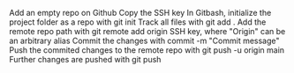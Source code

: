 Add an empty repo on Github
Copy the SSH key
In Gitbash, initialize the project folder as a repo with git init
Track all files with git add .
Add the remote repo path with git remote add origin SSH key, where "Origin" can be an arbitrary alias
Commit the changes with commit -m "Commit message"
Push the commited changes to the remote repo with git push -u origin main
Further changes are pushed with git push
